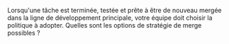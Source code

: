 Lorsqu'une tâche est terminée, testée et prête à être de nouveau mergée dans la ligne de développement principale, votre équipe doit choisir la politique à adopter.
Quelles sont les options de stratégie de merge possibles ? 
